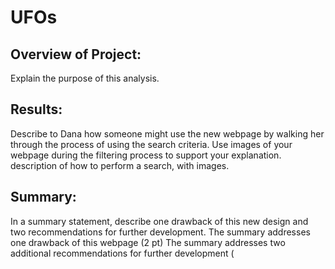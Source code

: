 # UFOs
## Overview of Project: 
Explain the purpose of this analysis.
## Results: 
Describe to Dana how someone might use the new webpage by walking her through the process of using the search criteria. Use images of your webpage during the filtering process to support your explanation.
 description of how to perform a search, with images.
## Summary: 
In a summary statement, describe one drawback of this new design and two recommendations for further development.
The summary addresses one drawback of this webpage (2 pt)
The summary addresses two additional recommendations for further development (
